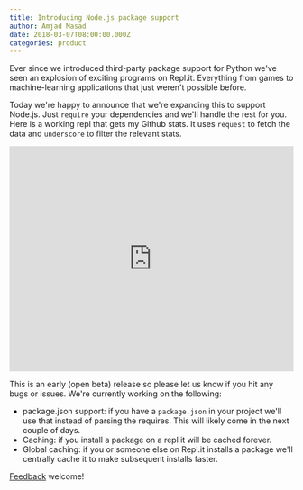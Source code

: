 ```yaml
---
title: Introducing Node.js package support
author: Amjad Masad
date: 2018-03-07T08:00:00.000Z
categories: product
---
```


Ever since we introduced third-party package support for Python we've seen an
explosion of exciting programs on Repl.it. Everything from games to
machine-learning applications that just weren't possible before.

Today we're happy to announce that we're expanding this to support
Node.js. Just `require` your dependencies and we'll handle the rest for you.
Here is a working repl that gets my Github stats. It uses `request` to
fetch the data and `underscore` to filter the relevant stats.

<iframe height="400px" width="100%" src="https://repl.it/@amasad/My-Github-stats?lite=true" scrolling="no" frameborder="no" allowtransparency="true" allowfullscreen="true" sandbox="allow-forms allow-pointer-lock allow-popups allow-same-origin allow-scripts allow-modals"></iframe>

This is an early (open beta) release so please let us know if you hit any bugs
or issues. We're currently working on the following:

- package.json support: if you have a `package.json` in your project we'll use
that instead of parsing the requires. This will likely come in the next couple of
days.
- Caching: if you install a package on a repl it will be cached forever.
- Global caching: if you or someone else on Repl.it installs a package we'll
centrally cache it to make subsequent installs faster.

[Feedback](/feedback) welcome!